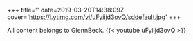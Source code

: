 +++
title=''
date=2019-03-20T14:38:09Z
cover='https://i.ytimg.com/vi/uFyiijd3ovQ/sddefault.jpg'
+++

All content belongs to GlennBeck.
{{< youtube uFyiijd3ovQ >}}

